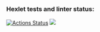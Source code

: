 ### Hexlet tests and linter status:
[![Actions Status](https://github.com/victandry/frontend-project-44/workflows/hexlet-check/badge.svg)](https://github.com/victandry/frontend-project-44/actions)
<a href="https://codeclimate.com/github/victandry/frontend-project-44/maintainability"><img src="https://api.codeclimate.com/v1/badges/32fd3beb8913f7491ad3/maintainability" /></a>

